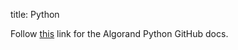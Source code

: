 title: Python

Follow [this](https://algorandfoundation.github.io/puya/) link for the Algorand Python GitHub docs.
